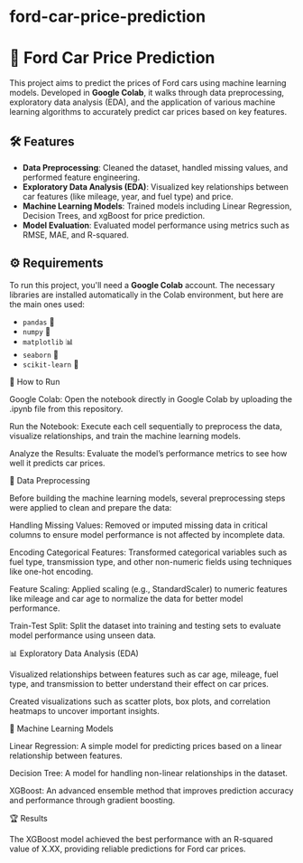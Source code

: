 # ford-car-price-prediction
# 🚗 Ford Car Price Prediction

This project aims to predict the prices of Ford cars using machine learning models. Developed in **Google Colab**, it walks through data preprocessing, exploratory data analysis (EDA), and the application of various machine learning algorithms to accurately predict car prices based on key features.

## 🛠️ Features

- **Data Preprocessing**: Cleaned the dataset, handled missing values, and performed feature engineering.
- **Exploratory Data Analysis (EDA)**: Visualized key relationships between car features (like mileage, year, and fuel type) and price.
- **Machine Learning Models**: Trained models including Linear Regression, Decision Trees, and xgBoost for price prediction.
- **Model Evaluation**: Evaluated model performance using metrics such as RMSE, MAE, and R-squared.

## ⚙️ Requirements

To run this project, you'll need a **Google Colab** account. The necessary libraries are installed automatically in the Colab environment, but here are the main ones used:

- `pandas` 🐼
- `numpy` 🔢
- `matplotlib` 📊
- `seaborn` 🎨
- `scikit-learn` 🤖

🚀 How to Run

Google Colab: Open the notebook directly in Google Colab by uploading the .ipynb file from this repository.

Run the Notebook: Execute each cell sequentially to preprocess the data, visualize relationships, and train the machine learning models.

Analyze the Results: Evaluate the model’s performance metrics to see how well it predicts car prices.

🔧 Data Preprocessing

Before building the machine learning models, several preprocessing steps were applied to clean and prepare the data:

Handling Missing Values: Removed or imputed missing data in critical columns to ensure model performance is not affected by incomplete data.

Encoding Categorical Features: Transformed categorical variables such as fuel type, transmission type, and other non-numeric fields using techniques like one-hot encoding.

Feature Scaling: Applied scaling (e.g., StandardScaler) to numeric features like mileage and car age to normalize the data for better model performance.

Train-Test Split: Split the dataset into training and testing sets to evaluate model performance using unseen data.

📊 Exploratory Data Analysis (EDA)

Visualized relationships between features such as car age, mileage, fuel type, and transmission to better understand their effect on car prices.

Created visualizations such as scatter plots, box plots, and correlation heatmaps to uncover important insights.

🤖 Machine Learning Models

Linear Regression: A simple model for predicting prices based on a linear relationship between features.

Decision Tree: A model for handling non-linear relationships in the dataset.

XGBoost: An advanced ensemble method that improves prediction accuracy and performance through gradient boosting.

🏆 Results

The XGBoost model achieved the best performance with an R-squared value of X.XX, providing reliable predictions for Ford car prices.
